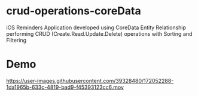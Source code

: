 # crud-operations-coreData
iOS Reminders Application developed using CoreData Entity Relationship performing CRUD (Create.Read.Update.Delete) operations with Sorting and Filtering

# Demo
https://user-images.githubusercontent.com/39328480/172052288-1da1965b-633c-4819-bad9-f45393123cc6.mov


